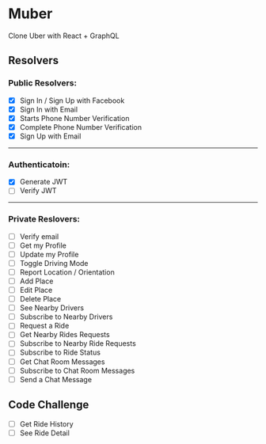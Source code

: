 # Muber

Clone Uber with React + GraphQL

## Resolvers

### Public Resolvers:

-   [x] Sign In / Sign Up with Facebook
-   [x] Sign In with Email
-   [x] Starts Phone Number Verification
-   [x] Complete Phone Number Verification
-   [x] Sign Up with Email

---

### Authenticatoin:

-   [x] Generate JWT
-   [ ] Verify JWT

---

### Private Reslovers:

-   [ ] Verify email
-   [ ] Get my Profile
-   [ ] Update my Profile
-   [ ] Toggle Driving Mode
-   [ ] Report Location / Orientation
-   [ ] Add Place
-   [ ] Edit Place
-   [ ] Delete Place
-   [ ] See Nearby Drivers
-   [ ] Subscribe to Nearby Drivers
-   [ ] Request a Ride
-   [ ] Get Nearby Rides Requests
-   [ ] Subscribe to Nearby Ride Requests
-   [ ] Subscribe to Ride Status
-   [ ] Get Chat Room Messages
-   [ ] Subscribe to Chat Room Messages
-   [ ] Send a Chat Message

## Code Challenge

-   [ ] Get Ride History
-   [ ] See Ride Detail
